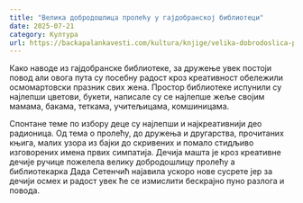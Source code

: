 ```yaml
---
title: "Велика добродошлица пролећу у гајдобранској библиотеци"
date: 2025-07-21
category: Култура
url: https://backapalankavesti.com/kultura/knjige/velika-dobrodoslica-prolecu-u-gajdobranskoj-biblioteci/
---
```


Како наводе из гајдобранске библиотеке, за дружење увек постоји повод али овога пута су посебну радост кроз креативност обележили осмомартовски празник свих жена. Простор библиотеке испунили су најлепши цветови, букети, написале су се најлепше жеље својим мамама, бакама, теткама, учитељицама, комшиницама.

Спонтане теме по избору деце су најлепши и најкреативнији део радионица. Од тема о пролећу, до дружења и другарства, прочитаних књига, малих узора из бајки до скривених и помало стидљиво изговорених имена првих симпатија. Дечија машта је кроз креативне дечије ручице пожелела велику добродошлицу пролећу а библиотекарка Дада Сетенчић најавила ускоро новe сусрете јер за дечији осмех и радост увек ће се измислити бескрајно пуно разлога и повода.
